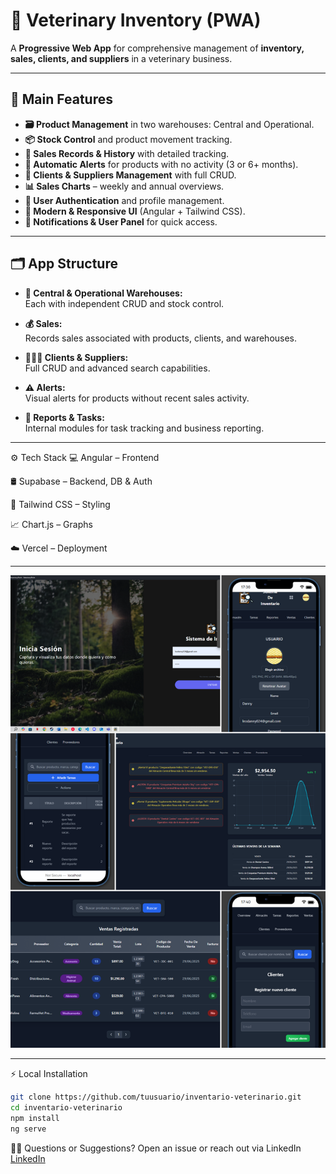 # 🐾 Veterinary Inventory (PWA)

A **Progressive Web App** for comprehensive management of **inventory, sales, clients, and suppliers** in a veterinary business.


-----------------------------------------------------------------------------------------------------------

## 🚀 Main Features

- **🗃️ Product Management** in two warehouses: Central and Operational.
- **📦 Stock Control** and product movement tracking.
- **🧾 Sales Records & History** with detailed tracking.
- **🚨 Automatic Alerts** for products with no activity (3 or 6+ months).
- **📇 Clients & Suppliers Management** with full CRUD.
- **📊 Sales Charts** – weekly and annual overviews.
- **🔐 User Authentication** and profile management.
- **🎨 Modern & Responsive UI** (Angular + Tailwind CSS).
- **🔔 Notifications & User Panel** for quick access.

-----------------------------------------------------------------------------------------------------------
## 🗂️ App Structure

- **🏬 Central & Operational Warehouses:**  
  Each with independent CRUD and stock control.

- **💰 Sales:**  
  Records sales associated with products, clients, and warehouses.

- **🧑‍🤝‍🧑 Clients & Suppliers:**  
  Full CRUD and advanced search capabilities.

- **⚠️ Alerts:**  
  Visual alerts for products without recent sales activity.

- **📝 Reports & Tasks:**  
  Internal modules for task tracking and business reporting.

----------------------------------------------------------------------------------------------------------------

⚙️ Tech Stack
💻 Angular – Frontend

🛢️ Supabase – Backend, DB & Auth

🎨 Tailwind CSS – Styling

📈 Chart.js – Graphs

☁️ Vercel – Deployment

----------------------------------------------------------------------------------------------------------------


 ![Image Alt](https://github.com/Lednny/InventoryVeterinarySystem/blob/de43e7ca0b2981d4058df1e0a327238012995280/InventoryApp.png)

----------------------------------------------------------------------------------------------------------------

⚡ Local Installation
```bash
git clone https://github.com/tuusuario/inventario-veterinario.git
cd inventario-veterinario
npm install
ng serve
```

🙋‍♂️ Questions or Suggestions?
Open an issue or reach out via LinkedIn [LinkedIn](https://www.linkedin.com/in/leonardo-danniel-rodr%C3%ADguez-nava-469a6234b/)
